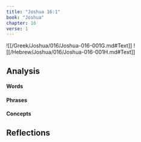 ```yaml
---
title: "Joshua 16:1"
book: "Joshua"
chapter: 16
verse: 1
---
```

![[/Greek/Joshua/016/Joshua-016-001G.md#Text]]
![[/Hebrew/Joshua/016/Joshua-016-001H.md#Text]]

## Analysis

#### Words

#### Phrases

#### Concepts

## Reflections
